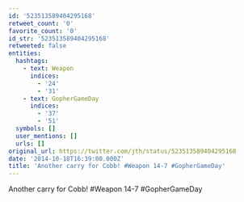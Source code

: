 ```yaml
---
id: '523513589404295168'
retweet_count: '0'
favorite_count: '0'
id_str: '523513589404295168'
retweeted: false
entities:
  hashtags:
    - text: Weapon
      indices:
        - '24'
        - '31'
    - text: GopherGameDay
      indices:
        - '37'
        - '51'
  symbols: []
  user_mentions: []
  urls: []
original_url: https://twitter.com/jth/status/523513589404295168
date: '2014-10-18T16:39:00.000Z'
title: 'Another carry for Cobb! #Weapon 14-7 #GopherGameDay'
---
```


Another carry for Cobb! #Weapon 14-7 #GopherGameDay